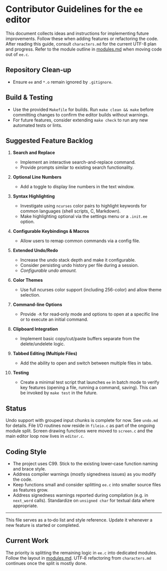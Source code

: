 # Contributor Guidelines for the `ee` editor

This document collects ideas and instructions for implementing future improvements. Follow these when adding features or refactoring the code.
After reading this guide, consult `characters.md` for the current UTF-8 plan and progress.
Refer to the module outline in [modules.md](modules.md) when moving code out of `ee.c`.

## Repository Clean‑up

- Ensure `ee` and `*.o` remain ignored by `.gitignore`.

## Build & Testing

- Use the provided `Makefile` for builds. Run `make clean && make` before committing changes to confirm the editor builds without warnings.
- For future features, consider extending `make check` to run any new automated tests or lints.

## Suggested Feature Backlog

1. **Search and Replace**
   - Implement an interactive search-and-replace command.
   - Provide prompts similar to existing search functionality.

2. **Optional Line Numbers**
   - Add a toggle to display line numbers in the text window.

3. **Syntax Highlighting**
   - Investigate using `ncurses` color pairs to highlight keywords for common languages (shell scripts, C, Markdown).
   - Make highlighting optional via the settings menu or a `.init.ee` option.

4. **Configurable Keybindings & Macros**
   - Allow users to remap common commands via a config file.

5. **Extended Undo/Redo**
   - Increase the undo stack depth and make it configurable.
   - Consider persisting undo history per file during a session.
   - *Configurable undo amount.*

6. **Color Themes**
   - Use full ncurses color support (including 256-color) and allow theme selection.

7. **Command-line Options**
   - Provide `-R` for read‑only mode and options to open at a specific line or to execute an initial command.

8. **Clipboard Integration**
   - Implement basic copy/cut/paste buffers separate from the delete/undelete logic.

9. **Tabbed Editing (Multiple Files)**
   - Add the ability to open and switch between multiple files in tabs.

10. **Testing**
    - Create a minimal test script that launches `ee` in batch mode to verify key features (opening a file, running a command, saving). This can be invoked by `make test` in the future.

## Status

Undo support with grouped input chunks is complete for now. See `undo.md` for details.
File I/O routines now reside in `fileio.c` as part of the ongoing module split.
Screen drawing functions were moved to `screen.c` and the main editor loop now lives in `editor.c`.

## Coding Style

- The project uses C99. Stick to the existing lower‑case function naming and brace style.
- Address compiler warnings (mostly signedness issues) as you modify the code.
- Keep functions small and consider splitting `ee.c` into smaller source files as features grow.
- Address signedness warnings reported during compilation (e.g. in `next_word` calls). Standardize on `unsigned char` for textual data where appropriate.

---

This file serves as a to‑do list and style reference. Update it whenever a new feature is started or completed.


## Current Work

The priority is splitting the remaining logic in `ee.c` into dedicated modules.
Follow the layout in [modules.md](modules.md). UTF‑8 refactoring from
`characters.md` continues once the split is mostly done.
